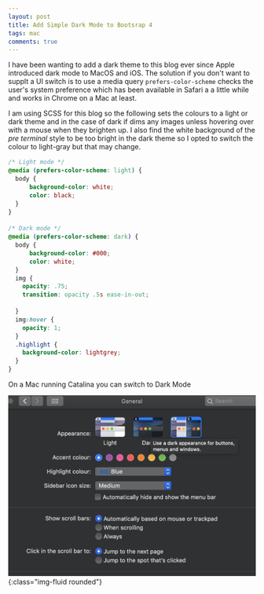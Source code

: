 ```yaml
---
layout: post
title: Add Simple Dark Mode to Bootsrap 4
tags: mac
comments: true
---
```

I have been wanting to add a dark theme to this blog ever since Apple introduced dark mode to MacOS and iOS.  The solution if you don't want to supplt a UI switch is to use a media query `prefers-color-scheme` checks the user's system preference which has been available in Safari a a little while and works in Chrome on a Mac at least.

I am using SCSS for this blog so the following sets the colours to a light or dark theme and in the case of dark if dims any images unless hovering over with a mouse when they brighten up.  I also find the white background of the *pre terminal* style to be too bright in the dark theme so I opted to switch the colour to light-gray but that may change.

```css
/* Light mode */
@media (prefers-color-scheme: light) {
  body {
      background-color: white;
      color: black;
  }
}

/* Dark mode */
@media (prefers-color-scheme: dark) {
  body {
      background-color: #000;
      color: white;
  }
  img {
    opacity: .75;
    transition: opacity .5s ease-in-out;

  }
  img:hover {
    opacity: 1;
  }
  .highlight {
    background-color: lightgrey;
  }
}
```

On a Mac running Catalina you can switch to Dark Mode

![mac catalina dark mode screenshot](/public/images/mac-catalina-dark-mode.png){:class="img-fluid rounded"}
